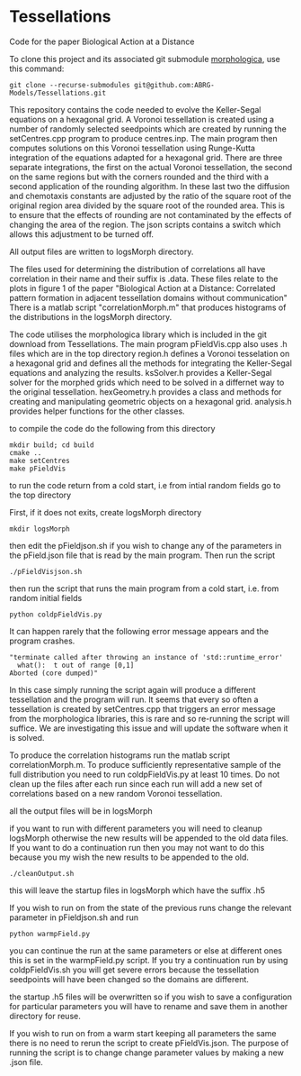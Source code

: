 # Tessellations
Code for the paper Biological Action at a Distance


To clone this project and its associated git submodule [morphologica](https://github.com/ABRG-Models/morphologica), use this command:

```
git clone --recurse-submodules git@github.com:ABRG-Models/Tessellations.git
```

This repository contains the code needed to evolve the Keller-Segal equations on a hexagonal
grid. A Voronoi tessellation is created using a number of randomly selected seedpoints which
are created by running the setCentres.cpp program to produce centres.inp. The main program
then computes solutions on this Voronoi tessellation using Runge-Kutta integration of the
equations adapted for a hexagonal grid. There are three separate integrations, the first on
the actual Voronoi tessellation, the second on the same regions but with the corners rounded and
the third with a second application of the rounding algorithm. In these last two the diffusion
and chemotaxis constants are adjusted by the ratio of the square root of the original region area
divided by the square root of the rounded area. This is to ensure that the effects of rounding are
not contaminated by the effects of changing the area of the region. The json scripts contains a
switch which allows this adjustment to be turned off.

All output files are written to logsMorph directory.

The files used for determining the distribution of correlations all have
correlation in their name and their suffix is .data. These files relate to the plots in figure 1 of the paper
"Biological Action at a Distance: Correlated pattern formation in adjacent tessellation domains without communication"
There is a matlab script "correlationMorph.m" that produces histograms of the distributions in the logsMorph
directory.

The code utilises the morphologica library which is included in the git download from Tessellations. The main
program pFieldVis.cpp also uses .h files which are in the top directory
region.h defines a Voronoi tesselation on a hexagonal grid and defines all the methods for integrating
the Keller-Segal equations and analyzing the results.
ksSolver.h provides a Keller-Segal solver for the morphed grids which need to be solved in a differnet way to the
original tessellation.
hexGeometry.h provides a class and methods for creating and manipulating geometric objects on a hexagonal grid.
analysis.h provides helper functions for the other classes.

to compile the code do the following from this directory

```
mkdir build; cd build
cmake ..
make setCentres
make pFieldVis
```

to run the code return from a cold start, i.e from intial random fields go to the top directory

First, if it does not exits, create logsMorph directory

```
mkdir logsMorph
```

then edit the pFieldjson.sh if you wish to change any of the parameters in the pField.json file
that is read by the main program. Then run the script
```
./pFieldVisjson.sh
```
then run the script that runs the main program from a cold start, i.e. from random initial fields
```
python coldpFieldVis.py
```
It can happen rarely that the following error message appears and the program crashes.
```
"terminate called after throwing an instance of 'std::runtime_error'
  what():  t out of range [0,1]
Aborted (core dumped)"
```
In this case simply running the script again will produce a different tessellation and the program will run. It seems
that every so often a tessellation is created by setCentres.cpp that triggers an error message from the morphologica
libraries, this is rare and so re-running the script will suffice. We are investigating this issue and will update
the software when it is solved.


To produce the correlation histograms run the matlab script correlationMorph.m. To produce sufficiently representative
sample of the full distribution you need to run coldpFieldVis.py at least 10 times. Do not clean up the files after
each run since each run will add a new set of correlations based on a new random Voronoi tessellation.

all the output files will be in logsMorph

if you want to run with different parameters you will need to cleanup logsMorph otherwise the new results will be appended
to the old data files. If you want to do a continuation run then you may not want to do this because you my wish the
new results to be appended to the old.
```
./cleanOutput.sh
```
this will leave the startup files in logsMorph which have the suffix .h5

If you wish to run on from the state of the previous runs change the relevant parameter in pFieldjson.sh and run
```
python warmpField.py
```
you can continue the run at the same parameters or else at different ones this is set in the warmpField.py script. If
you try a continuation run by using coldpFieldVis.sh you will get severe errors because the tessellation seedpoints will
have been changed so the domains are different.

the startup .h5 files will be overwritten so if you wish to save a configuration for particular parameters you will
have to rename and save them in another directory for reuse.

If you wish to run on from a warm start keeping all parameters the same there is no need to rerun the script to create
pFieldVis.json. The purpose of running the script is to change change parameter values by making a new .json file.
